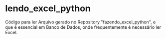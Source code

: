 # lendo_excel_python
Código para ler  Arquivo gerado no Repository "fazendo_excel_python", e que é essencial em Banco de Dados, onde frequentemente é necessário ler Excel.
